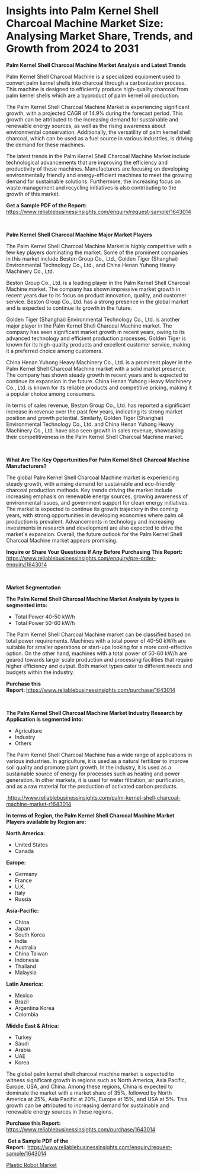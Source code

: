 <p><h1>Insights into Palm Kernel Shell Charcoal Machine Market Size: Analysing Market Share, Trends, and Growth from 2024 to 2031</h1></p><p><strong>Palm Kernel Shell Charcoal Machine Market Analysis and Latest Trends</strong></p>
<p><p>Palm Kernel Shell Charcoal Machine is a specialized equipment used to convert palm kernel shells into charcoal through a carbonization process. This machine is designed to efficiently produce high-quality charcoal from palm kernel shells which are a byproduct of palm kernel oil production.</p><p>The Palm Kernel Shell Charcoal Machine Market is experiencing significant growth, with a projected CAGR of 14.9% during the forecast period. This growth can be attributed to the increasing demand for sustainable and renewable energy sources, as well as the rising awareness about environmental conservation. Additionally, the versatility of palm kernel shell charcoal, which can be used as a fuel source in various industries, is driving the demand for these machines.</p><p>The latest trends in the Palm Kernel Shell Charcoal Machine Market include technological advancements that are improving the efficiency and productivity of these machines. Manufacturers are focusing on developing environmentally friendly and energy-efficient machines to meet the growing demand for sustainable solutions. Furthermore, the increasing focus on waste management and recycling initiatives is also contributing to the growth of this market.</p></p>
<p><strong>Get a Sample PDF of the Report:&nbsp;</strong> <a href="https://www.reliablebusinessinsights.com/enquiry/request-sample/1643014">https://www.reliablebusinessinsights.com/enquiry/request-sample/1643014</a></p>
<p>&nbsp;</p>
<p><strong>Palm Kernel Shell Charcoal Machine Major Market Players</strong></p>
<p><p>The Palm Kernel Shell Charcoal Machine Market is highly competitive with a few key players dominating the market. Some of the prominent companies in this market include Beston Group Co., Ltd., Golden Tiger (Shanghai) Environmental Technology Co., Ltd., and China Henan Yuhong Heavy Machinery Co., Ltd.</p><p>Beston Group Co., Ltd. is a leading player in the Palm Kernel Shell Charcoal Machine market. The company has shown impressive market growth in recent years due to its focus on product innovation, quality, and customer service. Beston Group Co., Ltd. has a strong presence in the global market and is expected to continue its growth in the future.</p><p>Golden Tiger (Shanghai) Environmental Technology Co., Ltd. is another major player in the Palm Kernel Shell Charcoal Machine market. The company has seen significant market growth in recent years, owing to its advanced technology and efficient production processes. Golden Tiger is known for its high-quality products and excellent customer service, making it a preferred choice among customers.</p><p>China Henan Yuhong Heavy Machinery Co., Ltd. is a prominent player in the Palm Kernel Shell Charcoal Machine market with a solid market presence. The company has shown steady growth in recent years and is expected to continue its expansion in the future. China Henan Yuhong Heavy Machinery Co., Ltd. is known for its reliable products and competitive pricing, making it a popular choice among consumers.</p><p>In terms of sales revenue, Beston Group Co., Ltd. has reported a significant increase in revenue over the past few years, indicating its strong market position and growth potential. Similarly, Golden Tiger (Shanghai) Environmental Technology Co., Ltd. and China Henan Yuhong Heavy Machinery Co., Ltd. have also seen growth in sales revenue, showcasing their competitiveness in the Palm Kernel Shell Charcoal Machine market.</p></p>
<p>&nbsp;</p>
<p><strong>What Are The Key Opportunities For Palm Kernel Shell Charcoal Machine Manufacturers?</strong></p>
<p><p>The global Palm Kernel Shell Charcoal Machine market is experiencing steady growth, with a rising demand for sustainable and eco-friendly charcoal production methods. Key trends driving the market include increasing emphasis on renewable energy sources, growing awareness of environmental issues, and government support for clean energy initiatives. The market is expected to continue its growth trajectory in the coming years, with strong opportunities in developing economies where palm oil production is prevalent. Advancements in technology and increasing investments in research and development are also expected to drive the market's expansion. Overall, the future outlook for the Palm Kernel Shell Charcoal Machine market appears promising.</p></p>
<p><strong>Inquire or Share Your Questions If Any Before Purchasing This Report:</strong> <a href="https://www.reliablebusinessinsights.com/enquiry/pre-order-enquiry/1643014">https://www.reliablebusinessinsights.com/enquiry/pre-order-enquiry/1643014</a></p>
<p>&nbsp;</p>
<p><strong>Market Segmentation</strong></p>
<p><strong>The Palm Kernel Shell Charcoal Machine Market Analysis by types is segmented into:</strong></p>
<p><ul><li>Total Power 40-50 kW/h</li><li>Total Power 50-60 kW/h</li></ul></p>
<p><p>The Palm Kernel Shell Charcoal Machine market can be classified based on total power requirements. Machines with a total power of 40-50 kW/h are suitable for smaller operations or start-ups looking for a more cost-effective option. On the other hand, machines with a total power of 50-60 kW/h are geared towards larger scale production and processing facilities that require higher efficiency and output. Both market types cater to different needs and budgets within the industry.</p></p>
<p><strong>Purchase this Report:&nbsp;</strong><a href="https://www.reliablebusinessinsights.com/purchase/1643014">https://www.reliablebusinessinsights.com/purchase/1643014</a></p>
<p>&nbsp;</p>
<p><strong>The Palm Kernel Shell Charcoal Machine Market Industry Research by Application is segmented into:</strong></p>
<p><ul><li>Agriculture</li><li>Industry</li><li>Others</li></ul></p>
<p><p>The Palm Kernel Shell Charcoal Machine has a wide range of applications in various industries. In agriculture, it is used as a natural fertilizer to improve soil quality and promote plant growth. In the industry, it is used as a sustainable source of energy for processes such as heating and power generation. In other markets, it is used for water filtration, air purification, and as a raw material for the production of activated carbon products.</p></p>
<p><a href="https://www.reliablebusinessinsights.com/palm-kernel-shell-charcoal-machine-market-r1643014">&nbsp;https://www.reliablebusinessinsights.com/palm-kernel-shell-charcoal-machine-market-r1643014</a></p>
<p><strong>In terms of Region, the Palm Kernel Shell Charcoal Machine Market Players available by Region are:</strong></p>
<p>
    <p> <strong> North America: </strong>
        <ul>
            <li>United States</li>
            <li>Canada</li>
        </ul>
        </p> 
    <p> <strong> Europe: </strong>
        <ul>
            <li>Germany</li>
            <li>France</li>
            <li>U.K.</li>
            <li>Italy</li>
            <li>Russia</li>
        </ul>
        </p> 
    <p> <strong> Asia-Pacific: </strong>
        <ul>
            <li>China</li>
            <li>Japan</li>
            <li>South Korea</li>
            <li>India</li>
            <li>Australia</li>
            <li>China Taiwan</li>
            <li>Indonesia</li>
            <li>Thailand</li>
            <li>Malaysia</li>
        </ul>
        </p> 
    <p> <strong> Latin America: </strong>
        <ul>
            <li>Mexico</li>
            <li>Brazil</li>
            <li>Argentina Korea</li>
            <li>Colombia</li>
        </ul>
        </p> 
    <p> <strong> Middle East & Africa: </strong>
        <ul>
            <li>Turkey</li>
            <li>Saudi</li>
            <li>Arabia</li>
            <li>UAE</li>
            <li>Korea</li>
        </ul>
    </p>
    </p>
<p><p>The global palm kernel shell charcoal machine market is expected to witness significant growth in regions such as North America, Asia Pacific, Europe, USA, and China. Among these regions, China is expected to dominate the market with a market share of 35%, followed by North America at 25%, Asia Pacific at 20%, Europe at 15%, and USA at 5%. This growth can be attributed to increasing demand for sustainable and renewable energy sources in these regions.</p></p>
<p><strong>Purchase this Report: </strong><a href="https://www.reliablebusinessinsights.com/purchase/1643014">https://www.reliablebusinessinsights.com/purchase/1643014</a></p>
<p>&nbsp;<strong>Get a Sample PDF of the Report:&nbsp;&nbsp;</strong><a href="https://www.reliablebusinessinsights.com/enquiry/request-sample/1643014">https://www.reliablebusinessinsights.com/enquiry/request-sample/1643014</a></p>
<p><strong></strong></p>
<p><p><a href="https://github.com/Alonsoolds3wq1d81czn8rbol/Market-Research-Report-List-3/blob/main/plastic-robot-market.md">Plastic Robot Market</a></p></p>